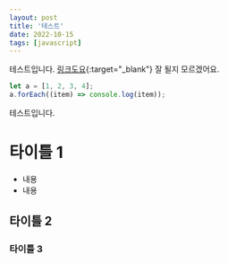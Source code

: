 ```yaml
---
layout: post
title: '테스트'
date: 2022-10-15
tags: [javascript]
---
```


테스트입니다.
[링크도요](https://www.naver.com){:target="\_blank"}
잘 될지 모르겠어요.

```javascript
let a = [1, 2, 3, 4];
a.forEach((item) => console.log(item));
```

테스트입니다.

# 타이틀 1

- 내용
- 내용

## 타이틀 2

### 타이틀 3
